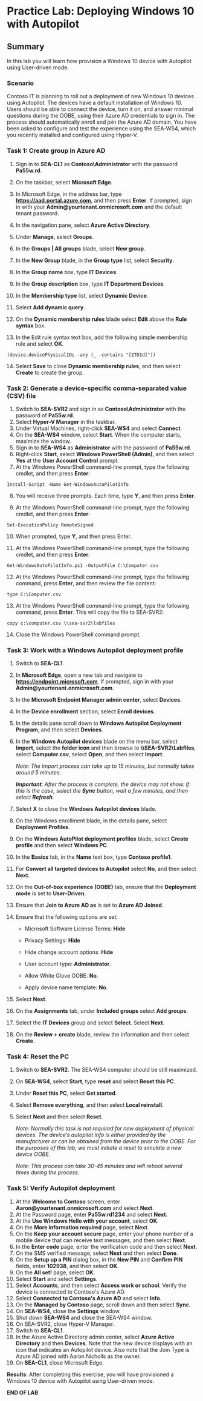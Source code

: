 # Practice Lab: Deploying Windows 10 with Autopilot

## Summary

In this lab you will learn how provision a Windows 10 device with Autopilot using User-driven mode.

### Scenario

Contoso IT is planning to roll out a deployment of new Windows 10 devices using Autopilot. The devices have a default installation of Windows 10. Users should be able to connect the device, turn it on, and answer minimal questions during the OOBE, using their Azure AD credentials to sign in. The process should automatically enroll and join the Azure AD domain.  You have been asked to configure and test the experience using the SEA-WS4, which you recently installed and configured using Hyper-V.

### Task 1: Create group in Azure AD

1.  Sign in to **SEA-CL1** as **Contoso\\Administrator** with the password **Pa55w.rd**. 

2. On the taskbar, select **Microsoft Edge**.

3. In Microsoft Edge, in the address bar, type **https://aad.portal.azure.com**, and then press **Enter**. If prompted, sign in with your **Admin\@yourtenant.onmicrosoft.com** and the default tenant password.

4. In the navigation pane, select **Azure Active Directory**.

5. Under **Manage**, select **Groups**.

6. In the **Groups | All groups** blade, select **New group**.

7. In the **New Group** blade, in the **Group type** list, select **Security**.

8. In the **Group name** box, type **IT Devices**.

9. In the **Group description** box, type **IT Department Devices**.

10. In the **Membership type** list, select **Dynamic Device**.

11. Select **Add dynamic query**.

12. On the **Dynamic membership rules** blade select **Edit** above the **Rule syntax** box.

13. In the Edit rule syntax text box, add the following simple membership rule and select **OK**.

```
(device.devicePhysicalIDs -any (_ -contains "[ZTDId]"))

```
14.  Select **Save** to close **Dynamic membership rules**, and then select **Create** to create the group.

### Task 2: Generate a device-specific comma-separated value (CSV) file

1.  Switch to **SEA-SVR2** and sign in as **Contoso\Administrator** with the password of **Pa55w.rd**.
2.  Select **Hyper-V Manager** in the taskbar.
3.  Under Virtual Machines, right-click **SEA-WS4** and select **Connect**.
4.  On the **SEA-WS4** window, select **Start**. When the computer starts, maximize the window.
5.  Sign in to **SEA-WS4** as **Administrator** with the password of **Pa55w.rd**.
6.  Right-click **Start**, select **Windows PowerShell (Admin)**, and then select **Yes** at the **User Account Control** prompt.
7.  At the Windows PowerShell command-line prompt, type the following cmdlet, and then press **Enter**:

```
Install-Script -Name Get-WindowsAutoPilotInfo

```
8.  You will receive three prompts. Each time, type **Y**, and then press **Enter**.

9.  At the Windows PowerShell command-line prompt, type the following cmdlet, and then press **Enter**:

```
Set-ExecutionPolicy RemoteSigned

```
10.  When prompted, type **Y**, and then press Enter.

11.  At the Windows PowerShell command-line prompt, type the following cmdlet, and then press **Enter**:

```
Get-WindowsAutoPilotInfo.ps1 -OutputFile C:\Computer.csv

```
12.  At the Windows PowerShell command-line prompt, type the following command, press **Enter**, and then review the file content:

```
type C:\Computer.csv

```
13.  At the Windows PowerShell command-line prompt, type the following command, press **Enter**. This will copy the file to SEA-SVR2:

```
copy c:\computer.csv \\sea-svr2\labfiles

```

14. Close the Windows PowerShell command prompt.

### Task 3: Work with a Windows Autopilot deployment profile

1.  Switch to **SEA-CL1**.
    
2. In **Microsoft Edge**, open a new tab and navigate to **https://endpoint.microsoft.com**. If prompted, sign in with your **Admin\@yourtenant.onmicrosoft.com**.

3. In the **Microsoft Endpoint Manager admin center**, select **Devices**.

4. In the **Device enrollment** section, select **Enroll devices**. 

5. In the details pane scroll down to **Windows Autopilot Deployment Program**, and then select **Devices**.

6. In the **Windows Autopilot devices** blade on the menu bar, select **Import**, select the **folder icon** and then browse to **\\\\SEA-SVR2\\Labfiles**, select **Computer.csv**, select **Open**, and then select **Import**. 

   _Note: The import process can take up to 15 minutes, but normally takes around 5 minutes._  

   _**Important**: After the process is complete, the device may not show. If this is the case, select the **Sync** button, wait a few minutes, and then select **Refresh**._

7. Select **X** to close the **Windows Autopilot devices** blade. 

8. On the Windows enrollment blade, in the details pane, select **Deployment Profiles**.

9. On the **Windows AutoPilot deployment profiles** blade, select **Create profile** and then select **Windows PC**.

10. In the **Basics** tab, in the **Name** text box, type **Contoso profile1**.

11. For **Convert all targeted devices to Autopilot** select **No**, and then select **Next**.

12. On the **Out-of-box experience (OOBE)** tab, ensure that the **Deployment mode** is set to **User-Driven**.

13. Ensure that **Join to Azure AD as** is set to **Azure AD Joined**.

14. Ensure that the following options are set:

    -   Microsoft Software License Terms: **Hide**

    -   Privacy Settings: **Hide**

    -   Hide change account options: **Hide**

    -   User account type: **Administrator**.

    -   Allow White Glove OOBE: **No**.

    -   Apply device name template: **No**.

15. Select **Next**.

16. On the **Assignments** tab, under **Included groups** select **Add groups**.

17. Select the **IT Devices** group and select **Select**. Select **Next**.

18. On the **Review + create** blade, review the information and then select **Create**.

### Task 4: Reset the PC

1.  Switch to **SEA-SVR2**. The SEA-WS4 computer should be still maximized.
    
2. On **SEA-WS4**, select **Start**, type **reset** and select **Reset this PC**.

3. Under **Reset this PC**, select **Get started**.

4. Select **Remove everything**, and then select **Local reinstall**.

5. Select **Next** and then select **Reset**.

   _Note: Normally this task is not required for new deployment of physical devices. The device’s autopilot info is either provided by the manufacturer or can be obtained from the device prior to the OOBE. For the purposes of this lab, we must initiate a reset to simulate a new device OOBE._

   _Note: This process can take 30-45 minutes and will reboot several times during the process._

### Task 5: Verify Autopilot deployment

1.  At the **Welcome to Contoso** screen, enter **Aaron\@yourtenant.onmicrosoft.com** and select **Next**.
2.  At the Password page, enter **Pa55w.rd1234** and select **Next**.
3.  At the **Use Windows Hello with your account**, select **OK**.
4.  On the **More information required** page, select **Next**.
5.  On the **Keep your account secure** page, enter your phone number of a mobile device that can receive text messages, and then select **Next**.
6.  In the **Enter code** page, enter the verification code and then select **Next**.
7.  On the SMS verified message, select **Next** and then select **Done**.
8.  On the **Setup up a PIN** dialog box, in the **New PIN** and **Confirm PIN** fields, enter **102938**, and then select **OK**.
9.  On the **All set!** page, select **OK**.
10.  Select **Start** and select **Settings**. 
11.  Select **Accounts**, and then select **Access work or school**. Verify the device is connected to Contoso's Azure AD.
12.  Select **Connected to Contoso's Azure AD** and select **Info**.
13.  On the **Managed by Contoso** page, scroll down and then select **Sync**.
14.  On **SEA-WS4**, close the **Settings** window.
15.  Shut down **SEA-WS4** and close the SEA-WS4 window.
16.  On SEA-SVR2, close Hyper-V Manager.
17.  Switch to **SEA-CL1**.
18.  In the Azure Active Directory admin center, select **Azure Active Directory** and then **Devices**. Note that the new device displays with an icon that indicates an Autopilot device. Also note that the Join Type is Azure AD joined with Aaron Nicholls as the owner.
19.  On **SEA-CL1**, close Microsoft Edge.

**Results**: After completing this exercise, you will have provisioned a Windows 10 device with Autopilot using User-driven mode.

**END OF LAB**
